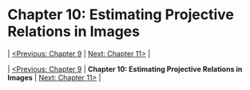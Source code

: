
Chapter 10: Estimating Projective Relations in Images
=====================================================

| [<Previous: Chapter 9][chapter09] |  [Next: Chapter 11>][chapter11] |



| [<Previous: Chapter 9][chapter09] | **Chapter 10: Estimating Projective Relations in Images** | [Next: Chapter 11>][chapter11] |

[chapter09]: /OpenCV2_Cookbook/src/main/scala/opencv2_cookbook/chapter09
[chapter11]: /OpenCV2_Cookbook/src/main/scala/opencv2_cookbook/chapter11